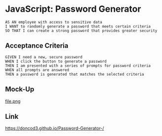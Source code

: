 # JavaScript: Password Generator

```
AS AN employee with access to sensitive data
I WANT to randomly generate a password that meets certain criteria
SO THAT I can create a strong password that provides greater security
```

## Acceptance Criteria

```
GIVEN I need a new, secure password
WHEN I click the button to generate a password
THEN I am presented with a series of prompts for password criteria
WHEN all prompts are answered
THEN a password is generated that matches the selected criteria
```

## Mock-Up
[file.png](image/javascript-demo.png)

## Link
https://doncod3.github.io/Password-Generator-/

